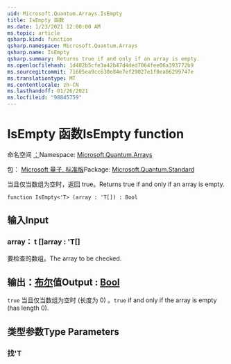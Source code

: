 ```yaml
---
uid: Microsoft.Quantum.Arrays.IsEmpty
title: IsEmpty 函数
ms.date: 1/23/2021 12:00:00 AM
ms.topic: article
qsharp.kind: function
qsharp.namespace: Microsoft.Quantum.Arrays
qsharp.name: IsEmpty
qsharp.summary: Returns true if and only if an array is empty.
ms.openlocfilehash: 1d402b5cfe3a42b47d4ded7064fee06a393772b9
ms.sourcegitcommit: 71605ea9cc630e84e7ef29027e1f0ea06299747e
ms.translationtype: MT
ms.contentlocale: zh-CN
ms.lasthandoff: 01/26/2021
ms.locfileid: "98845759"
---
```

# <a name="isempty-function"></a><span data-ttu-id="baa95-102">IsEmpty 函数</span><span class="sxs-lookup"><span data-stu-id="baa95-102">IsEmpty function</span></span>

<span data-ttu-id="baa95-103">命名空间 [：](xref:Microsoft.Quantum.Arrays)</span><span class="sxs-lookup"><span data-stu-id="baa95-103">Namespace: [Microsoft.Quantum.Arrays](xref:Microsoft.Quantum.Arrays)</span></span>

<span data-ttu-id="baa95-104">包： [Microsoft 量子. 标准版](https://nuget.org/packages/Microsoft.Quantum.Standard)</span><span class="sxs-lookup"><span data-stu-id="baa95-104">Package: [Microsoft.Quantum.Standard](https://nuget.org/packages/Microsoft.Quantum.Standard)</span></span>


<span data-ttu-id="baa95-105">当且仅当数组为空时，返回 true。</span><span class="sxs-lookup"><span data-stu-id="baa95-105">Returns true if and only if an array is empty.</span></span>

```qsharp
function IsEmpty<'T> (array : 'T[]) : Bool
```


## <a name="input"></a><span data-ttu-id="baa95-106">输入</span><span class="sxs-lookup"><span data-stu-id="baa95-106">Input</span></span>

### <a name="array--t"></a><span data-ttu-id="baa95-107">array： t []</span><span class="sxs-lookup"><span data-stu-id="baa95-107">array : 'T[]</span></span>

<span data-ttu-id="baa95-108">要检查的数组。</span><span class="sxs-lookup"><span data-stu-id="baa95-108">The array to be checked.</span></span>



## <a name="output--bool"></a><span data-ttu-id="baa95-109">输出：[布尔](xref:microsoft.quantum.lang-ref.bool)值</span><span class="sxs-lookup"><span data-stu-id="baa95-109">Output : [Bool](xref:microsoft.quantum.lang-ref.bool)</span></span>

<span data-ttu-id="baa95-110">`true` 当且仅当数组为空时 (长度为 0) 。</span><span class="sxs-lookup"><span data-stu-id="baa95-110">`true` if and only if the array is empty (has length 0).</span></span>

## <a name="type-parameters"></a><span data-ttu-id="baa95-111">类型参数</span><span class="sxs-lookup"><span data-stu-id="baa95-111">Type Parameters</span></span>

### <a name="t"></a><span data-ttu-id="baa95-112">找</span><span class="sxs-lookup"><span data-stu-id="baa95-112">'T</span></span>

